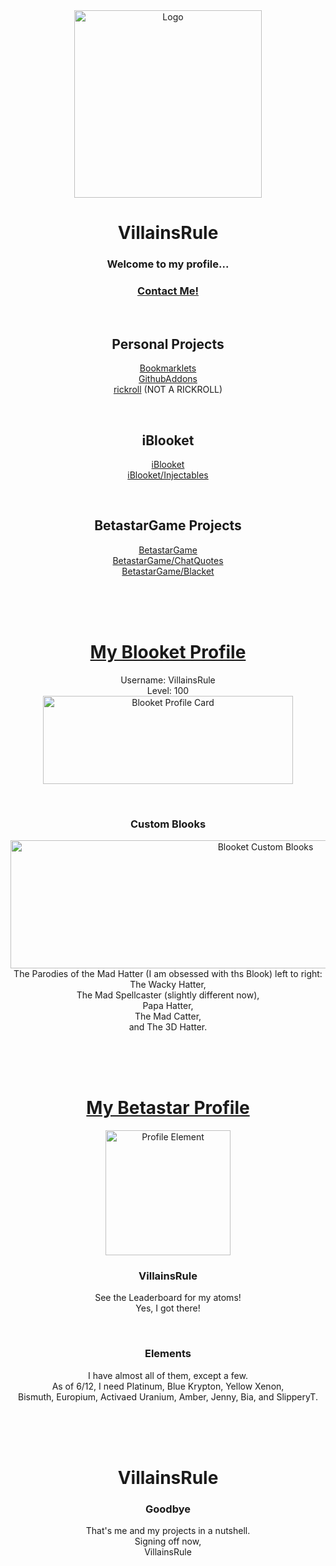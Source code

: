 <div align="center">
    <img src="https://avatars.githubusercontent.com/u/101288516?v=4" alt="Logo" width="300" height="300">
  <h1 align="center">VillainsRule</h1>
  <h3 align="center">Welcome to my profile...</h3>
  <h3 align="center"><a href="https://github.com/VillainsRule4000/VillainsRule4000/discussions/categories/request-guilded">Contact Me!</a></h3>
</div>
<br>
<div align="center">
  <h2 align="center">Personal Projects</h2>

  <p align="center">
    <a href="https://villainsrule2000.github.io/Bookmarklets/">Bookmarklets</a><br>
    <a href="https://github.com/villainsrule2000/GithubAddons">GithubAddons</a><br>
    <a href="https://villainsrule2000.github.io/rickroll">rickroll</a> (NOT A RICKROLL)<br>
  </p>
  <br>
  <h2 align="center">iBlooket</h2>

  <p align="center">
     <a href="https://iblooket.github.io">iBlooket</a><br>
     <a href="https://iblooket.github.io/Injectables">iBlooket/Injectables</a>
  </p>
  <br>
  <h2 align="center">BetastarGame Projects</h2>

  <p align="center">
    <a href="https://betastargame.github.io">BetastarGame</a><br>
    <a href="https://github.com/BetastarGame/ChatQuotes">BetastarGame/ChatQuotes</a><br>
    <a href="https://github.com/BetastarGame/Blacket">BetastarGame/Blacket</a>
  </p>
</div>
<br>
<br>
<br>
<div align="center">
  <h1 align="center"><a href="https://dashboard.blooket.com/stats?name=VillainsRule">My Blooket Profile</a></h1>

  <p align="center">
    Username: VillainsRule<br>
    Level: 100<br>
    <img src="https://user-images.githubusercontent.com/101288516/162641587-dcb45510-b811-4191-a6cd-bbb38e67ca44.png" alt="Blooket Profile Card" width="400" height="141">
  </p>
</div>
<br>
<div align="center">
  <h3 align="center">Custom Blooks</h3>

  <p align="center">
    <img src="https://user-images.githubusercontent.com/101288516/162641667-52e14979-8052-4f11-b1e1-cb8e833ac299.png" alt="Blooket Custom Blooks" width="800" height="205"><br>
    The Parodies of the Mad Hatter (I am obsessed with ths Blook) left to right:<br>
    The Wacky Hatter,<br>
    The Mad Spellcaster (slightly different now),<br>
    Papa Hatter,<br>
    The Mad Catter,<br>
    and The 3D Hatter.
  </p>
</div>
<br>
<br>
<br>
<div align="center">
  <h1 align="center"><a href="https://betastar.org/stats">My Betastar Profile</a></h1>

  <p align="center">
    <img src="https://betastar.org/image/elements/gold.png" alt="Profile Element" width="200" height="200"><br>
  </p>
  <h3 align="center">VillainsRule</h3>
  <p align="center">
    See the Leaderboard for my atoms!<br>
    Yes, I got there!
</div>
<br>
<div align="center">
  <h3 align="center">Elements</h3>

  <p align="center">
    I have almost all of them, except a few.<br>
    As of 6/12, I need Platinum, Blue Krypton, Yellow Xenon,<br>
    Bismuth, Europium, Activaed Uranium, Amber, Jenny, Bia, and SlipperyT.
  </p>
</div>
<br>
<br>
<br>
<div align="center">
  <h1 align="center">VillainsRule</h1>
  <h3 align="center">Goodbye</h3>


  <p align="center">
    That's me and my projects in a nutshell.<br>
    Signing off now,<br>
    VillainsRule
  </p>
</div>
